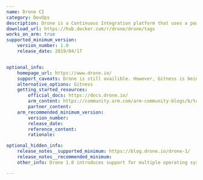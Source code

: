 ```yaml
---
name: Drone CI
category: DevOps
description: Drone is a Continuous Integration platform that uses a powerful, cloud native pipeline engine, which allows busy teams to automate their build, test and release workflows.
download_url: https://hub.docker.com/r/drone/drone/tags
works_on_arm: true
supported_minimum_version:
    version_number: 1.0
    release_date: 2019/04/17


optional_info:
    homepage_url: https://www.drone.io/
    support_caveats: Drone is still availible. However, Gitness is being invested in as the next generation of Drone. Where Drone focused on continuous integration, Gitness adds source code hosting, bringing code management and pipelines closer together.
    alternative_options: Gitness
    getting_started_resources:
        official_docs: https://docs.drone.io/
        arm_content: https://community.arm.com/arm-community-blogs/b/tools-software-ides-blog/posts/drone-io-ci-cd-tool-for-developers
        partner_content:
    arm_recommended_minimum_version:
        version_number:
        release_date:
        reference_content:
        rationale:

optional_hidden_info:
    release_notes__supported_minimum: https://blog.drone.io/drone-1/
    release_notes__recommended_minimum:
    other_info: Drone 1.0 introduces support for multiple operating systems and architectures, including Linux arm64. Drone server and the runner can be downloaded and can be setup using drone and drone-runner-docker docker images, which are available for Linux/ARM64 at DockerHub from version 1.0.

---
```

